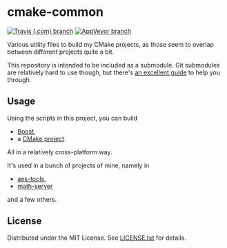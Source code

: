 cmake-common
============

[![Travis (.com) branch](https://img.shields.io/travis/com/egor-tensin/cmake-common/master?label=Travis)](https://travis-ci.com/egor-tensin/cmake-common)
[![AppVeyor branch](https://img.shields.io/appveyor/ci/egor-tensin/cmake-common/master?label=AppVeyor)](https://ci.appveyor.com/project/egor-tensin/cmake-common/branch/master)

Various utility files to build my CMake projects, as those seem to overlap
between different projects quite a bit.

This repository is intended to be included as a submodule.
Git submodules are relatively hard to use though, but there's [an excellent
guide] to help you through.

[an excellent guide]: https://medium.com/@porteneuve/mastering-git-submodules-34c65e940407

Usage
-----

Using the scripts in this project, you can build

* [Boost],
* a [CMake project].

All in a relatively cross-platform way.

It's used in a bunch of projects of mine, namely in

* [aes-tools],
* [math-server]

and a few others.

[Boost]: boost/build/README.md
[CMake project]: cmake/build/README.md

[aes-tools]: https://github.com/egor-tensin/aes-tools
[math-server]: https://github.com/egor-tensin/math-server

License
-------

Distributed under the MIT License.
See [LICENSE.txt] for details.

[LICENSE.txt]: LICENSE.txt
